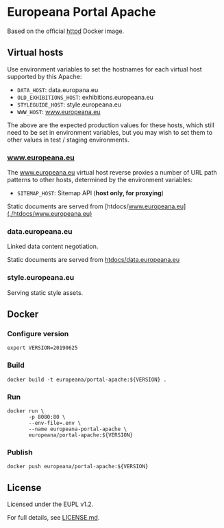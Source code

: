 # Europeana Portal Apache

Based on the official [httpd](https://hub.docker.com/_/httpd) Docker image.


## Virtual hosts

Use environment variables to set the hostnames for each virtual host supported
by this Apache:

* `DATA_HOST`: data.europana.eu
* `OLD_EXHIBITIONS_HOST`: exhibitions.europeana.eu
* `STYLEGUIDE_HOST`: style.europeana.eu
* `WWW_HOST`: www.europeana.eu

The above are the expected production values for these hosts, which still need
to be set in environment variables, but you may wish to set them to other values
in test / staging environments.

### www.europeana.eu

The www.europeana.eu virtual host reverse proxies a number of URL path patterns
to other hosts, determined by the environment variables:

* `SITEMAP_HOST`: Sitemap API (**host only, for proxying**)

Static documents are served from [htdocs/www.europeana.eu](./htdocs/www.europeana.eu)

### data.europeana.eu

Linked data content negotiation.

Static documents are served from [htdocs/data.europeana.eu](./htdocs/data.europeana.eu)

### style.europeana.eu

Serving static style assets.

## Docker

### Configure version

```shell
export VERSION=20190625
```

### Build

```shell
docker build -t europeana/portal-apache:${VERSION} .
```

### Run

```shell
docker run \
       -p 8080:80 \
       --env-file=.env \
       --name europeana-portal-apache \
       europeana/portal-apache:${VERSION}
```

### Publish
```shell
docker push europeana/portal-apache:${VERSION}
```

## License

Licensed under the EUPL v1.2.

For full details, see [LICENSE.md](LICENSE.md).
